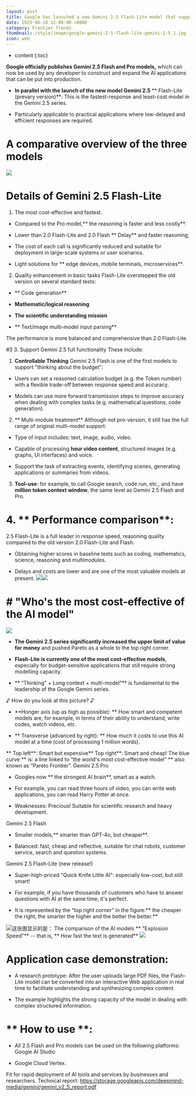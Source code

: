 ```yaml
---
layout: post
title: Google has launched a new Gemini 2.5 Flash-Lite model that supports Gemini 2.5 full functionality, faster and cheaper.
date: 2025-06-10 12:00:00 +0800
category: Frontier Trends
thumbnail: /style/image/google-gemini-2-5-flash-lite-gemini-2-5_1.jpg
icon: web
---
```

* content
{:toc}

**Google officially publishes Gemini 2.5 Flash and Pro models,** which can now be used by any developer to construct and expand the AI applications that can be put into production.

- **In parallel with the launch of the new model Gemini 2.5** ** Flash-Lite (prevary version)**:
This is the fastest-response and least-cost model in the Gemini 2.5 series.

- Particularly applicable to practical applications where low-delayed and efficient responses are required.

# A comparative overview of the three models
![](https://assets-v2.circle.so/atma49ws12l6nf8imj9whcz7ix1d)
#  Details of Gemini 2.5 Flash-Lite

1. The most cost-effective and fastest.

- Compared to the Pro model,** the reasoning is faster and less costly**.

- Lower than 2.0 Flash-Lite and 2.0 Flash ** Delay** and faster reasoning;

- The cost of each call is significantly reduced and suitable for deployment in large-scale systems or user scenarios.

- Light solutions for ** edge devices, mobile terminals, microservices**.

2. Quality enhancement in basic tasks
Flash-Lite overstepped the old version on several standard tests:

- ** Code generation**

- **Mathematic/logical reasoning**

- **The scientific understanding mission**

- ** Text/image multi-model input parsing**

The performance is more balanced and comprehensive than 2.0 Flash-Lite.

#3 3. Support Gemini 2.5 full functionality
These include:
1. **Controllable Thinking**
Gemini 2.5 Flash is one of the first models to support "thinking about the budget":

- Users can set a reasoned calculation budget (e.g. the Token number) with a flexible trade-off between response speed and accuracy.

- Models can use more forward transmission steps to improve accuracy when dealing with complex tasks (e.g. mathematical questions, code generation).

2. ** Multi-module treatment**
Although not pro-version, it still has the full range of original multi-model support:

- Type of input includes: text, image, audio, video.

- Capable of processing **hour video content**, structured images (e.g. graphs, UI interfaces) and voice.

- Support the task of extracting events, identifying scenes, generating applications or summaries from videos.

3. **Tool-use**: for example, to call Google search, code run, etc., and have **million token context window**, the same level as Gemini 2.5 Flash and Pro.

#  4. ** Performance comparison**:

2.5 Flash-Lite is a full leader in response speed, reasoning quality compared to the old version 2.0 Flash-Lite and Flash.

- Obtaining higher scores in baseline tests such as coding, mathematics, science, reasoning and multimodules.

- Delays and costs are lower and are one of the most valuable models at present.
![](https://assets-v2.circle.so/g0nd23e7nkk8vko6lmr29s1iha75)![](https://assets-v2.circle.so/juibapguef7s0olejpqasr0b7mwm)

# # "**Who's the most cost-effective of the AI model**"
![](https://assets-v2.circle.so/j7dkgvtyqrbuor6rf72elormfwrk)
- **The Gemini 2.5 series significantly increased the upper limit of value for money** and pushed Pareto as a whole to the top right corner.

- **Flash-Lite is currently one of the most cost-effective models**, especially for budget-sensitive applications that still require strong modelling capacity.

- ** “Thinking” + Long context + multi-model”** is fundamental to the leadership of the Google Gemini series.

♪ How do you look at this picture? ♪

- **Honger axis (up as high as possible): ** How smart and competent models are, for example, in terms of their ability to understand, write codes, watch videos, etc.

- ** Transverse (advanced by right): ** How much it costs to use this AI model at a time (cost of processing 1 million words).

** Top left**: Smart but expensive** Top right**: Smart and cheap!
The blue curve ** is:  a line linked to “the world's most cost-effective model” ** also known as “Pareto Frontier”.
Gemini 2.5 Pro

- Googles now ** the strongest AI brain**, smart as a watch.

- For example, you can read three hours of video, you can write web applications, you can read Harry Potter at once.

- Weaknesses: Precious! Suitable for scientific research and heavy development.

Gemini 2.5 Flash

- Smaller models,** smarter than GPT-4o, but cheaper**.

- Balanced: fast, cheap and reflective, suitable for chat robots, customer service, search and question systems.

Gemini 2.5 Flash-Lite (new release!)

- Super-high-priced "Quick Knife Little AI": especially low-cost, but still smart!

- For example, if you have thousands of customers who have to answer questions with AI at the same time, it's perfect.

- It is represented by the “top right corner” in the figure:** the cheaper the right, the smarter the higher and the better the better.**

![](https://assets-v2.circle.so/9c1icq6gsx7nuzwv1d7ceadibspj)这张图显示的是：
The comparison of the AI models ** "Explosion Speed"** -- that is, ** How fast the text is generated**
![](https://assets-v2.circle.so/xyurg9n8yctml17mtmrf6bb9qrau)
# **Application case demonstration**:

- A research prototype: After the user uploads large PDF files, the Flash-Lite model can be converted into an interactive Web application in real time to facilitate understanding and synthesizing complex content.

- The example highlights the strong capacity of the model in dealing with complex structured information.


# ** How to use **:

- All 2.5 Flash and Pro models can be used on the following platforms:
Google AI Studio

- Google Cloud Vertex.

Fit for rapid deployment of AI tools and services by businesses and researchers.
Technical report: https://storage.googleapis.com/deepmind-media/gemini/gemini_v2_5_report.pdf
